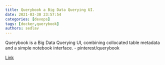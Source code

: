 ```yaml
---
title: Querybook a Big Data Querying UI.
date: 2021-03-30 23:57:54
categories: [devops]
tags: [docker,querybook]
authors: sedlav
---
```


Querybook is a Big Data Querying UI, combining collocated table metadata and a simple notebook interface. - pinterest/querybook

[Link](https://github.com/pinterest/querybook)
